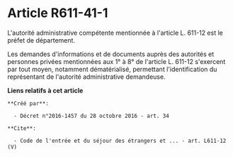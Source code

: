 # Article R611-41-1

L'autorité administrative compétente mentionnée à l'article L. 611-12 est le préfet de département. 

Les demandes d'informations et de documents auprès des autorités et personnes privées mentionnées aux 1° à 8° de l'article L.
611-12 s'exercent par tout moyen, notamment dématérialisé, permettant l'identification du représentant de l'autorité
administrative demandeuse.

**Liens relatifs à cet article**

	**Créé par**:

	  - Décret n°2016-1457 du 28 octobre 2016 - art. 34

	**Cite**:

	  - Code de l'entrée et du séjour des étrangers et ... - art. L611-12 (V)
